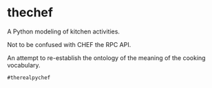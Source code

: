 # thechef

A Python modeling of kitchen activities.

Not to be confused with CHEF the RPC API.

An attempt to re-establish the ontology of the meaning of 
the cooking vocabulary.

```#therealpychef```

